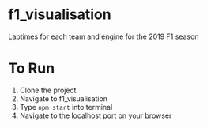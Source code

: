 # f1_visualisation
Laptimes for each team and engine for the 2019 F1 season 

# To Run

1. Clone the project
2. Navigate to f1_visualisation
3. Type ```npm start``` into terminal
4. Navigate to the localhost port on your browser
